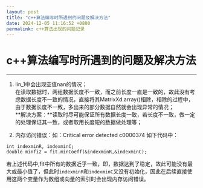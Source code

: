 ```yaml
---
layout: post
title: "c++算法编写时所遇到的问题及解决方法"
date: 2024-12-05 11:16:52 +0800
permalink: c++算法出现的问题记录
---
```

# c++算法编写时所遇到的问题及解决方法

***
1. Iin_1中会出现空值nan的情况；  
在读取数据时，两组数据长度不一致，而之前长度一直是一致的，故此没有考虑数据长度不一致的情况，直接将其MatrixXd.array()相除，相除的过程中，由于数据长度不一致，多出来的部分数据自然就会出现异常的情况；  
**解决方案：**读取时尽可能保证所有数据长度一致，若长度不一致，做一定的处理保证其一致，或者取用长度短的数据做处理等；

2. 内存访问错误：如：Critical error detected c0000374
如下代码中：

```  
int indexminR, indexminC;
double minfi2 = fit.minCoeff(&indexminR,&indexminC);
```  
若上述代码中,fit中所有的数据近乎一致，即，数据达到了稳定，故此可能没有最大或最小值了，但此时`indexminR`和`indexminC`又没有初始化，因此在后续直接使用这两个变量作为数组或向量的索引时会出现内存访问错误。
